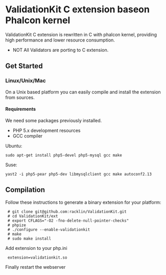 ValidationKit C extension baseon Phalcon kernel
=====================

ValidationKit C extension is rewritten in C with phalcon kernel, providing high
performance and lower resource consumption.

* NOT All Validators are porting to C extension.

Get Started
-----------

### Linux/Unix/Mac

On a Unix based platform you can easily compile and install the extension from
sources.

#### Requirements
We need some packages previously installed.

* PHP 5.x development resources
* GCC compiler

Ubuntu:

    sudo apt-get install php5-devel php5-mysql gcc make

Suse:

    yast2 -i php5-pear php5-dev libmysqlclient gcc make autoconf2.13

Compilation
-----------

Follow these instructions to generate a binary extension for your platform:

     # git clone git@github.com:racklin/ValidationKit.git
     # cd ValidationKit/ext
     # export CFLAGS="-O2 -fno-delete-null-pointer-checks"
     # phpize
     # ./configure --enable-validationkit
     # make
     # sudo make install

Add extension to your php.ini

     extension=validationkit.so

Finally restart the webserver

